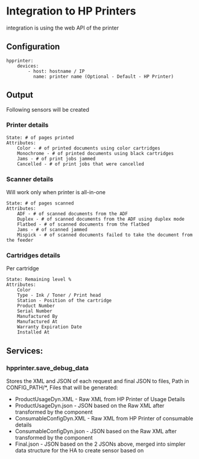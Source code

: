 # Integration to HP Printers
integration is using the web API of the printer

## Configuration
```
hpprinter:
    devices:
        - host: hostname / IP
          name: printer name (Optional - Default - HP Printer)
```

## Output
Following sensors will be created

### Printer details
```
State: # of pages printed
Attributes:
    Color - # of printed documents using color cartridges
    Monochrome - # of printed documents using black cartridges
    Jams - # of print jobs jammed
    Cancelled - # of print jobs that were cancelled
```

### Scanner details
Will work only when printer is all-in-one

```
State: # of pages scanned
Attributes:
    ADF - # of scanned documents from the ADF
    Duplex - # of scanned documents from the ADF using duplex mode
    Flatbed - # of scanned documents from the flatbed
    Jams - # of scanned jammed
    Mispick - # of scanned documents failed to take the document from the feeder
```

### Cartridges details
Per cartridge
   
```
State: Remaining level %
Attributes:
    Color
    Type - Ink / Toner / Print head
    Station - Position of the cartridge
    Product Number
    Serial Number
    Manufactured By
    Manufactured At
    Warranty Expiration Date
    Installed At
```

## Services:
### hpprinter.save_debug_data
Stores the XML and JSON of each request and final JSON to files, Path in CONFIG_PATH/*,
Files that will be generated:
 - ProductUsageDyn.XML - Raw XML from HP Printer of Usage Details
 - ProductUsageDyn.json - JSON based on the Raw XML after transformed by the component
 - ConsumableConfigDyn.XML - Raw XML from HP Printer of consumable details
 - ConsumableConfigDyn.json - JSON based on the Raw XML after transformed by the component
 - Final.json - JSON based on the 2 JSONs above, merged into simpler data structure for the HA to create sensor based on
